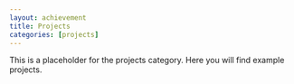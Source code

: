```yaml
---
layout: achievement
title: Projects
categories: [projects]
---
```


This is a placeholder for the projects category. Here you will find example projects.
